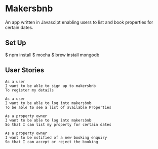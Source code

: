 Makersbnb
============

An app written in Javascipt enabling users to list and book properties for certain dates.

Set Up
----------
$ npm install
$ mocha
$ brew install mongodb

User Stories
-----------

```
As a user
I want to be able to sign up to makersbnb
To register my details
```
```
As a user
I want to be able to log into makersbnb
To be able to see a list of available Properties
```
```
As a property owner
I want to be able to log into makersbnb
So that I can list my property for certain dates
```
```
As a property owner
I want to be notified of a new booking enquiry
So that I can accept or reject the booking
```
